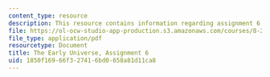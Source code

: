 ```yaml
---
content_type: resource
description: This resource contains information regarding assignment 6.
file: https://ol-ocw-studio-app-production.s3.amazonaws.com/courses/8-286-the-early-universe-fall-2013/1850f16966f327416bd0658a81d11ca8_MIT8_286F13_ps6.pdf
file_type: application/pdf
resourcetype: Document
title: The Early Universe, Assignment 6
uid: 1850f169-66f3-2741-6bd0-658a81d11ca8
---
```

